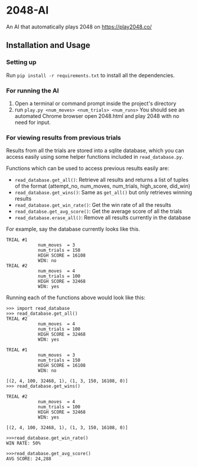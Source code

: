 # 2048-AI
An AI that automatically plays 2048 on https://play2048.co/


## Installation and Usage

### Setting up
Run `pip install -r requirements.txt` to install all the dependencies.

### For running the AI
1. Open a terminal or command prompt inside the project's directory
2. run `play.py <num_moves> <num_trials> <num_runs>`
    You should see an automated Chrome browser open 2048.html and play 2048 with no need for input.

### For viewing results from previous trials
Results from all the trials are stored into a sqlite database, which you can access easily using some helper functions included in `read_database.py`.

Functions which can be used to access previous results easily are:
 - `read_database.get_all()`:  Retrieve all results and returns a list of tuples of the format (attempt_no, num_moves, num_trials, high_score,  did_win)
 - `read_database.get_wins()`:  Same as `get_all()` but only retrieves winning results
 - `read_database.get_win_rate()`:  Get the win rate of all the results
 - `read_databse.get_avg_score()`:  Get the average score of all the trials
 - `read_database.erase_all()`:  Remove all results currently in the database


For example, say the database currently looks like this.
```
TRIAL #1
            num_moves  = 3
            num_trials = 150
            HIGH SCORE = 16108
            WIN: no
TRIAL #2
            num_moves  = 4
            num_trials = 100
            HIGH SCORE = 32468
            WIN: yes 
```                   

Running each of the functions above would look like this:

```
>>> import read_database
>>> read_database.get_all()
TRIAL #2
            num_moves  = 4
            num_trials = 100
            HIGH SCORE = 32468
            WIN: yes

TRIAL #1
            num_moves  = 3
            num_trials = 150
            HIGH SCORE = 16108
            WIN: no

[(2, 4, 100, 32468, 1), (1, 3, 150, 16108, 0)]     
>>> read_database.get_wins()

TRIAL #2
            num_moves  = 4
            num_trials = 100
            HIGH SCORE = 32468
            WIN: yes

[(2, 4, 100, 32468, 1), (1, 3, 150, 16108, 0)]

>>>read_database.get_win_rate()
WIN RATE: 50%

>>>read_database.get_avg_score()
AVG SCORE: 24,288
```